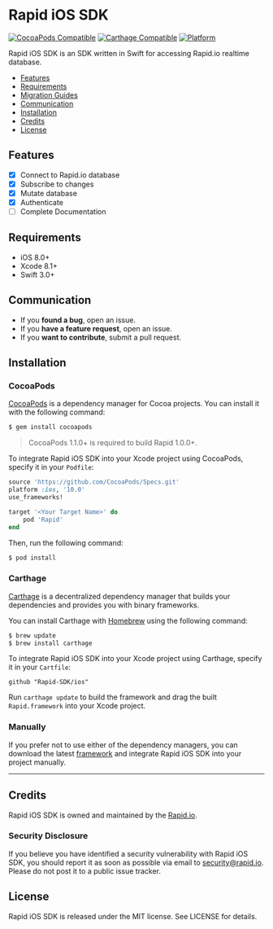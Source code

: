 # Rapid iOS SDK

[![CocoaPods Compatible](https://img.shields.io/cocoapods/v/Rapid.svg)](https://img.shields.io/cocoapods/v/Rapid.svg)
[![Carthage Compatible](https://img.shields.io/badge/Carthage-compatible-4BC51D.svg?style=flat)](https://github.com/Carthage/Carthage)
[![Platform](https://img.shields.io/cocoapods/p/Rapid.svg?style=flat)](http://cocoadocs.org/docsets/Alamofire)

Rapid iOS SDK is an SDK written in Swift for accessing Rapid.io realtime database.

- [Features](#features)
- [Requirements](#requirements)
- [Migration Guides](#migration-guides)
- [Communication](#communication)
- [Installation](#installation)
- [Credits](#credits)
- [License](#license)

## Features

- [x] Connect to Rapid.io database
- [x] Subscribe to changes
- [x] Mutate database
- [x] Authenticate
- [ ] Complete Documentation

## Requirements

- iOS 8.0+
- Xcode 8.1+
- Swift 3.0+

## Communication

- If you **found a bug**, open an issue.
- If you **have a feature request**, open an issue.
- If you **want to contribute**, submit a pull request.

## Installation

### CocoaPods

[CocoaPods](http://cocoapods.org) is a dependency manager for Cocoa projects. You can install it with the following command:

```bash
$ gem install cocoapods
```

> CocoaPods 1.1.0+ is required to build Rapid 1.0.0+.

To integrate Rapid iOS SDK into your Xcode project using CocoaPods, specify it in your `Podfile`:

```ruby
source 'https://github.com/CocoaPods/Specs.git'
platform :ios, '10.0'
use_frameworks!

target '<Your Target Name>' do
    pod 'Rapid'
end
```

Then, run the following command:

```bash
$ pod install
```

### Carthage

[Carthage](https://github.com/Carthage/Carthage) is a decentralized dependency manager that builds your dependencies and provides you with binary frameworks.

You can install Carthage with [Homebrew](http://brew.sh/) using the following command:

```bash
$ brew update
$ brew install carthage
```

To integrate Rapid iOS SDK into your Xcode project using Carthage, specify it in your `Cartfile`:

```ogdl
github "Rapid-SDK/ios"
```

Run `carthage update` to build the framework and drag the built `Rapid.framework` into your Xcode project.

### Manually

If you prefer not to use either of the dependency managers, you can download the latest [framework](Framework/Rapid.framework.zip) and integrate Rapid iOS SDK into your project manually.

---

## Credits

Rapid iOS SDK is owned and maintained by the [Rapid.io](http://www.rapid.io).

### Security Disclosure

If you believe you have identified a security vulnerability with Rapid iOS SDK, you should report it as soon as possible via email to security@rapid.io. Please do not post it to a public issue tracker.

## License

Rapid iOS SDK is released under the MIT license. See LICENSE for details.
